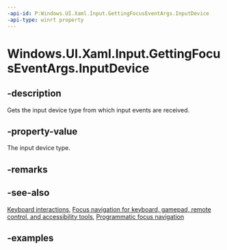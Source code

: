 ```yaml
---
-api-id: P:Windows.UI.Xaml.Input.GettingFocusEventArgs.InputDevice
-api-type: winrt property
---
```


<!-- Property syntax.
public FocusInputDeviceKind InputDevice { get; }
-->

# Windows.UI.Xaml.Input.GettingFocusEventArgs.InputDevice

## -description

Gets the input device type from which input events are received.



## -property-value

The input device type.

## -remarks

## -see-also

[Keyboard interactions](/windows/uwp/design/input/keyboard-interactions), [Focus navigation for keyboard, gamepad, remote control, and accessibility tools](/windows/uwp/design/input/focus-navigation), [Programmatic focus navigation](/windows/uwp/design/input/focus-navigation-programmatic)

## -examples

